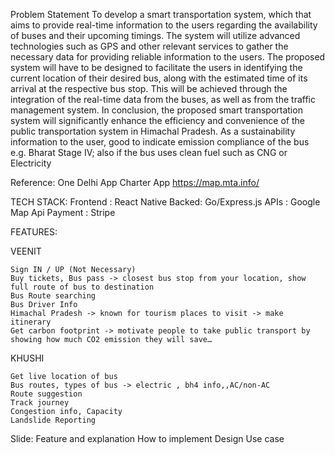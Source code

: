 Problem Statement
To develop a smart transportation system, which that aims to provide real-time information to the users regarding the availability of buses and their upcoming timings. The system will utilize advanced technologies such as GPS and other relevant services to gather the necessary data for providing reliable information to the users. The proposed system will have to be designed to facilitate the users in identifying the current location of their desired bus, along with the estimated time of its arrival at the respective bus stop. This will be achieved through the integration of the real-time data from the buses, as well as from the traffic management system. In conclusion, the proposed smart transportation system will significantly enhance the efficiency and convenience of the public transportation system in Himachal Pradesh. As a sustainability information to the user, good to indicate emission compliance of the bus e.g. Bharat Stage IV; also if the bus uses clean fuel such as CNG or Electricity

Reference: 
  One Delhi App
  Charter App
  https://map.mta.info/

TECH STACK:
  Frontend : React Native
  Backed: Go/Express.js
  APIs : Google Map Api
  Payment : Stripe

FEATURES:

  VEENIT
    
    Sign IN / UP (Not Necessary)
    Buy tickets, Bus pass -> closest bus stop from your location, show full route of bus to destination
    Bus Route searching
    Bus Driver Info
    Himachal Pradesh -> known for tourism places to visit -> make itinerary
    Get carbon footprint -> motivate people to take public transport by showing how much CO2 emission they will save…
  
  KHUSHI
  
    Get live location of bus
    Bus routes, types of bus -> electric , bh4 info,,AC/non-AC
    Route suggestion 
    Track journey
    Congestion info, Capacity
    Landslide Reporting

Slide:
  Feature and explanation
  How to implement
  Design
  Use case





